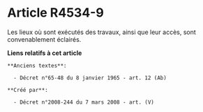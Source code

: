 # Article R4534-9

Les lieux où sont exécutés des travaux, ainsi que leur accès, sont convenablement éclairés.

**Liens relatifs à cet article**

	**Anciens textes**:

	  - Décret n°65-48 du 8 janvier 1965 - art. 12 (Ab)

	**Créé par**:

	  - Décret n°2008-244 du 7 mars 2008 - art. (V)
